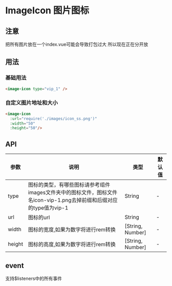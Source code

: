 # ImageIcon 图片图标

## 注意
把所有图片放在一个index.vue可能会导致打包过大
所以现在正在分开放

## 用法

### 基础用法
```html
<image-icon type="vip_1" />
```

### 自定义图片地址和大小
```html
<image-icon 
  :url="require('./images/icon_ss.png')" 
  :width="50"
  :height="50"/>
```

## API
参数|说明|类型|默认值
---|---|---|---
type|图标的类型，有哪些图标请参考组件images文件夹中的图标文件，图标文件名icon-vip-1.png去掉前缀和后缀对应的type值为vip-1|String|-
url|图标的url|String|-
width|图标的宽度,如果为数字将进行rem转换|[String, Number]|-
height|图标的高度,如果为数字将进行rem转换|[String, Number]|-

## event
支持$listeners中的所有事件
